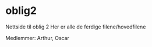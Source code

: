 # oblig2
Nettside til oblig 2
Her er alle de ferdige filene/hovedfilene





Medlemmer: Arthur, Oscar
